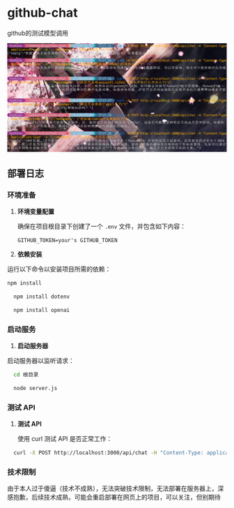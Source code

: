 # github-chat

github的测试模型调用

![效果](https://github.com/yoshino-xiao7/tp/blob/main/img/5368650b700d97851a2947661d2a54e.png?raw=true)

## 部署日志

### 环境准备

1. **环境变量配置**
   
   确保在项目根目录下创建了一个 `.env` 文件，并包含如下内容：
   
   ```plaintext
   GITHUB_TOKEN=your's GITHUB_TOKEN
   ```
   
3. **依赖安装**
   
  运行以下命令以安装项目所需的依赖：

  ```bash
  npm install
  ```

```bash
  npm install dotenv
```

```bash
  npm install openai
```

### 启动服务

1. **启动服务器**
   
  启动服务器以监听请求：

```bash
  cd 根目录
```

```bash
  node server.js
```

### 测试 API

1. **测试 API**
   
   使用 curl 测试 API 是否正常工作：
   
```bash
  curl -X POST http://localhost:3000/api/chat -H "Content-Type: application/json" -d "{\"message\": \"What is the capital of France?\"}"
```

### 技术限制

   由于本人过于傻逼（技术不成熟），无法突破技术限制，无法部署在服务器上，深感抱歉，后续技术成熟，可能会重启部署在网页上的项目，可以关注，但别期待
